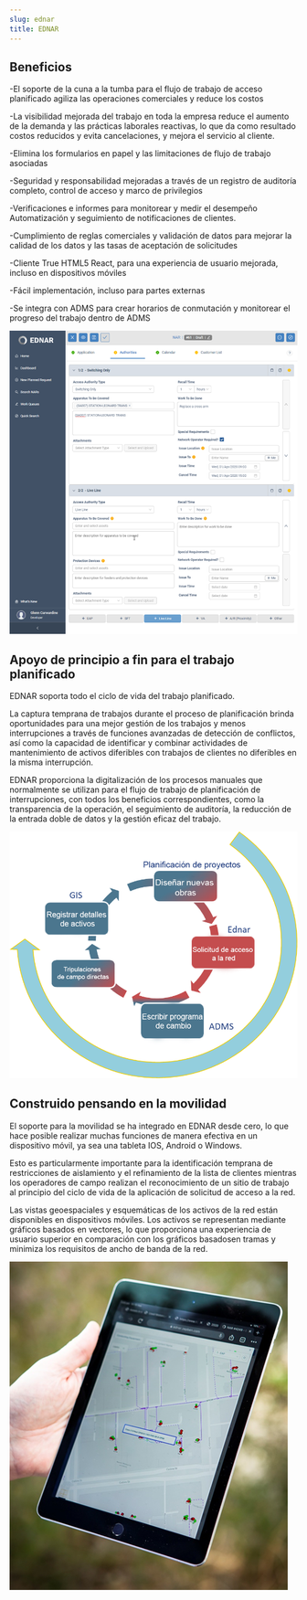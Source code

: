 ```yaml
---
slug: ednar
title: EDNAR
---
```

## Beneficios

-El soporte de la cuna a la tumba para el flujo de trabajo de acceso planificado agiliza las operaciones comerciales y reduce los costos

-La visibilidad mejorada del trabajo en toda la empresa reduce el aumento de la demanda y las prácticas laborales reactivas, lo que da como resultado costos reducidos y evita cancelaciones, y mejora el servicio al cliente.

-Elimina los formularios en papel y las limitaciones de flujo de trabajo asociadas

-Seguridad y responsabilidad mejoradas a través de un registro de auditoría completo, control de acceso y marco de privilegios

-Verificaciones e informes para monitorear y medir el desempeño
Automatización y seguimiento de notificaciones de clientes.

-Cumplimiento de reglas comerciales y validación de datos para mejorar la calidad de los datos y las tasas de aceptación de solicitudes

-Cliente True HTML5 React, para una experiencia de usuario mejorada, incluso en dispositivos móviles

-Fácil implementación, incluso para partes externas

-Se integra con ADMS para crear horarios de conmutación y monitorear el progreso del trabajo dentro de ADMS

![imagen](ednargraphic1.png "alt")


## Apoyo de principio a fin para el trabajo planificado

EDNAR soporta todo el ciclo de vida del trabajo planificado.

La captura temprana de trabajos durante el proceso de planificación brinda oportunidades para una mejor gestión de los trabajos y menos interrupciones a través de funciones avanzadas de detección de conflictos, así como la capacidad de identificar y combinar actividades de mantenimiento de activos diferibles con trabajos de clientes no diferibles en la misma interrupción.

EDNAR proporciona la digitalización de los procesos manuales que normalmente se utilizan para el flujo de trabajo de planificación de interrupciones, con todos los beneficios correspondientes, como la transparencia de la operación, el seguimiento de auditoría, la reducción de la entrada doble de datos y la gestión eficaz del trabajo.

![imagen](ednargraphic2.png "alt")

## Construido pensando en la movilidad

El soporte para la movilidad se ha integrado en EDNAR desde cero, lo que hace posible realizar muchas funciones de manera efectiva en un dispositivo móvil, ya sea una tableta IOS, Android o Windows.

Esto es particularmente importante para la identificación temprana de restricciones de aislamiento y el refinamiento de la lista de clientes mientras los operadores de campo realizan el reconocimiento de un sitio de trabajo al principio del ciclo de vida de la aplicación de solicitud de acceso a la red.

Las vistas geoespaciales y esquemáticas de los activos de la red están disponibles en dispositivos móviles. Los activos se representan mediante gráficos basados ​​en vectores, lo que proporciona una experiencia de usuario superior en comparación con los gráficos basados ​​en tramas y minimiza los requisitos de ancho de banda de la red.

![imagen](ednargraphic3.png "alt")

